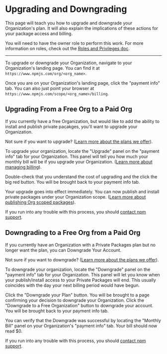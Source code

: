 # Upgrading and Downgrading

This page will teach you how to upgrade and downgrade your Organization's plan. It
will also explain the implications of these actions for your package access and
billing. 

You will need to have the owner role to perform this work. For more information on
roles, check out the [Roles and Privileges doc].

<hr/>

To upgrade or downgrade your Organization, navigate to your Organization's landing
page. You can find it at `https://www.npmjs.com/org/<org_name>`.

Once you are on your Organization's landing page, click the "payment info" tab. You
can also just point your browser at `https://www.npmjs.com/scope/<org_name>/billing`.

## Upgrading From a Free Org to a Paid Org

If you currently have a free Organization, but would like to add the ability to
install and publish private pacakges, you'll want to upgrade your Organization.

Not sure if you want to upgrade? ([Learn more about the plans we offer]).

To upgrade your organization, locate the "Upgrade" panel on the "payment info" tab
for your Organization. This panel will tell you how much your monthly bill will be
if you upgrade your Organization. ([Learn more about managing billing]).

Double-check that you understand the cost of upgrading and the click the big red
button. You will be brought back to your payment info tab.

Your upgrade goes into effect immediately. You can now publish and install
private packages under your Organization scope. 
([Learn more about publishing Org scoped packages]).

If you run into any trouble with this process, you should [contact npm support].

## Downgrading to a Free Org from a Paid Org

If you currently have an Organization with a Private Packages plan but no longer
want the plan, you can Downgrade Your Account.

Not sure if you want to downgrade? ([Learn more about the plans we offer]).

To downgrade your organization, locate the "Downgrade" panel on the "payment info"
tab for your Organization. This panel will let you know when your publish/install
access to your Private Packages will end. This usually coincides with the day your
next billing period would have begun.

Click the "Downgrade your Plan" button. You will be brought to a page confirming
your decision to downgrade your Organization. Click the "Downgrade to a Free 
Organization" button to downgrade your account. You will be brought back to your
payment info tab.

You can verify that the Downgrade was successful by locating the "Monthly Bill" panel
on your Organization's "payment info" tab. Your bill should now read $0.

If you run into any trouble with this process, you should [contact npm support].

[Roles and Privileges doc]: roles-and-privileges.md
[Learn more about managing billing]: managing-billing.md
[contact npm support]: https://www.npmjs.com/support
[Learn more about publishing Org scoped packages]: publishing-an-org-scoped-package.md
[Learn more about the plans we offer]: https://www.npmjs.com/pricing
